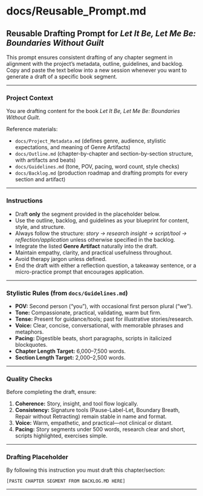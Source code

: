 # docs/Reusable_Prompt.md

## Reusable Drafting Prompt for *Let It Be, Let Me Be: Boundaries Without Guilt*

This prompt ensures consistent drafting of any chapter segment in alignment with the project’s metadata, outline, guidelines, and backlog. Copy and paste the text below into a new session whenever you want to generate a draft of a specific book segment.

---

### Project Context

You are drafting content for the book *Let It Be, Let Me Be: Boundaries Without Guilt*.

Reference materials:

* `docs/Project_Metadata.md` (defines genre, audience, stylistic expectations, and meaning of Genre Artifacts)
* `docs/Outline.md` (chapter-by-chapter and section-by-section structure, with artifacts and beats)
* `docs/Guidelines.md` (tone, POV, pacing, word count, style checks)
* `docs/Backlog.md` (production roadmap and drafting prompts for every section and artifact)

---

### Instructions

* Draft **only** the segment provided in the placeholder below.
* Use the outline, backlog, and guidelines as your blueprint for content, style, and structure.
* Always follow the structure: *story → research insight → script/tool → reflection/application* unless otherwise specified in the backlog.
* Integrate the listed **Genre Artifact** naturally into the draft.
* Maintain empathy, clarity, and practical usefulness throughout.
* Avoid therapy jargon unless defined.
* End the draft with either a reflection question, a takeaway sentence, or a micro-practice prompt that encourages application.

---

### Stylistic Rules (from `docs/Guidelines.md`)

* **POV:** Second person (“you”), with occasional first person plural (“we”).
* **Tone:** Compassionate, practical, validating, warm but firm.
* **Tense:** Present for guidance/tools; past for illustrative stories/research.
* **Voice:** Clear, concise, conversational, with memorable phrases and metaphors.
* **Pacing:** Digestible beats, short paragraphs, scripts in italicized blockquotes.
* **Chapter Length Target:** 6,000–7,500 words.
* **Section Length Target:** 2,000–2,500 words.

---

### Quality Checks

Before completing the draft, ensure:

1. **Coherence:** Story, insight, and tool flow logically.
2. **Consistency:** Signature tools (Pause-Label-Let, Boundary Breath, Repair without Retracting) remain stable in name and format.
3. **Voice:** Warm, empathetic, and practical—not clinical or distant.
4. **Pacing:** Story segments under 500 words, research clear and short, scripts highlighted, exercises simple.

---

### Drafting Placeholder

By following this instruction you must draft this chapter/section:

```
[PASTE CHAPTER SEGMENT FROM BACKLOG.MD HERE]
```

---
